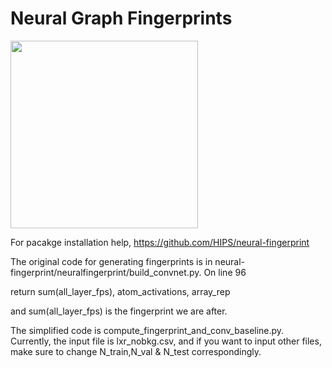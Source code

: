 Neural Graph Fingerprints
=============

<img src="https://github.com/HIPS/DeepMolecules/blob/master/paper/figures/3d-nets/net1.png" width="300">

 For pacakge installation help, https://github.com/HIPS/neural-fingerprint

The original code for generating fingerprints is in neural-fingerprint/neuralfingerprint/build_convnet.py. On line 96 

return sum(all_layer_fps), atom_activations, array_rep

and sum(all_layer_fps) is the fingerprint we are after.

The simplified code is compute_fingerprint_and_conv_baseline.py. Currently, the input file is lxr_nobkg.csv, and if you want to input other files, make sure to change N_train,N_val & N_test correspondingly.


